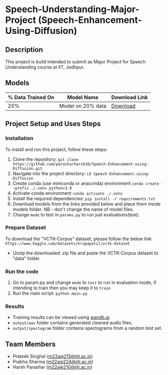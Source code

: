 # Speech-Understanding-Major-Project (Speech-Enhancement-Using-Diffusion)

## Description
This project is build intended to submit as Major Project for Speech Understanding course at IIT, Jodhpur. 

## Models

| % Data Trained On | Model Name        | Download Link                                            |
|-------------------|-------------------|----------------------------------------------------------|
| <span rowspan="4">20%</span> | Model on 20% data         | [Download](https://drive.google.com/file/d/1-xkDA620XwlOrHlciGdc2QwTVNSFgoDQ/view?usp=sharing)   |


## Project Setup and Uses Steps
### Installation
To install and run this project, follow these steps:

1. Clone the repository: ```git clone https://github.com/parasharharsh16/Speech-Enhancement-using-Diffusion.git```
2. Navigate into the project directory: ```cd Speech-Enhancement-using-Diffusion```
3. Create conda (use miniconda or anaconda) environment ```conda create --prefix ./.venv python=3.9```
4. Activate conda environment ```conda activate ./.venv```
3. Install the required dependencies: ```pip install -r requirements.txt```
4. Download models from the links provided below and place them inside models folder. NB - don't change the name of model files.
5. Change `mode` to test in `params.py` to run just evaluations(test).

### Prepare Dataset
To download the "VCTK-Corpus" dataset, please follow the below link:
`https://www.kaggle.com/datasets/krupapatil/vctk-dataset`

- Unzip the downloaded .zip file and paste the VCTK-Corpus dataset to "data" folder.

### Run the code
1. Go to param.py and change `mode` to  `test` to run in evaluation mode, if intending to train then you may keep it to `train`
2. Run the main script: `python main.py`

### Results
- Training results can be viewed using [wandb.ai](https://wandb.ai/m22aie/Speech%20Enhancement%20using%20Diffusion?nw=nwuserpscss).
- `output/wav` folder contains generated cleaned audio files.
- `output/spectogram` folder contains spectograms from a random test set. 

## Team Members

- Prateek Singhal (m22aie215@iitj.ac.in)
- Prabha Sharma (m22aie224@iitj.ac.in)
- Harsh Parashar (m22aie210@iitj.ac.in)
